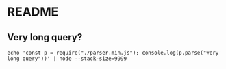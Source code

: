 # README

## Very long query?

```
echo 'const p = require("./parser.min.js"); console.log(p.parse("very long query"))' | node --stack-size=9999
```

